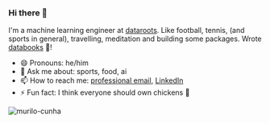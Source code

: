 ### Hi there 👋

I'm a machine learning engineer at [dataroots](https://github.com/datarootsio). Like football, tennis, (and sports in general), travelling, meditation and building some packages. Wrote [databooks](https://github.com/datarootsio/databooks) 🎉!

- 😄 Pronouns: he/him
- 💬 Ask me about: sports, food, ai
- 📫 How to reach me: [professional email](mailto:murilo@dataroots.io), [LinkedIn](https://www.linkedin.com/in/murilo-cunha/)
- ⚡ Fun fact: I think everyone should own chickens 🐓 

![murilo-cunha](https://github-readme-stats.vercel.app/api?username=murilo-cunha)
